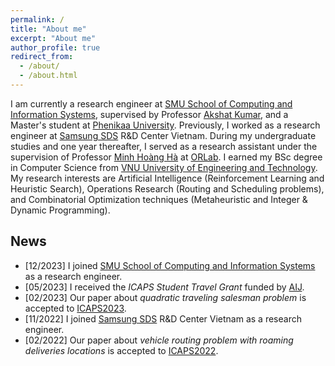 ```yaml
---
permalink: /
title: "About me"
excerpt: "About me"
author_profile: true
redirect_from: 
  - /about/
  - /about.html
---
```


I am currently a research engineer at [SMU School of Computing and Information Systems](https://computing.smu.edu.sg/), supervised by Professor [Akshat Kumar](http://www.mysmu.edu/faculty/akshatkumar/), and a Master's student at [Phenikaa University](https://phenikaa-uni.edu.vn/en). Previously, I worked as a research engineer at [Samsung SDS](https://www.samsungsds.com/vn/index.html) R&D Center Vietnam. During my undergraduate studies and one year thereafter, I served as a research assistant under the supervision of Professor [Minh Hoàng Hà](https://sites.google.com/view/minhhoangha/) at [ORLab](http://orlab.com.vn/). I earned my BSc degree in Computer Science from [VNU University of Engineering and Technology](https://uet.vnu.edu.vn/en/). My research interests are Artificial Intelligence (Reinforcement Learning and Heuristic Search), Operations Research (Routing and Scheduling problems),  and Combinatorial Optimization techniques (Metaheuristic and Integer & Dynamic Programming).
<!-- My current work focuses on studying Job Scheduling (Dispatching) Problems with HPC Applications in Cloud Computing Environments.  -->

## News  
* \[12/2023\] I joined [SMU School of Computing and Information Systems](https://computing.smu.edu.sg/) as a research engineer.
* \[05/2023\] I received the *ICAPS Student Travel Grant* funded by [AIJ](https://www.sciencedirect.com/journal/artificial-intelligence).
* \[02/2023\] Our paper about *quadratic traveling salesman problem* is accepted to [ICAPS2023](https://icaps23.icaps-conference.org/).
* \[11/2022\] I joined [Samsung SDS](https://www.samsungsds.com/vn/index.html) R&D Center Vietnam as a research engineer.
* \[02/2022\] Our paper about *vehicle routing problem with roaming deliveries locations* is accepted to [ICAPS2022](https://icaps22.icaps-conference.org/).